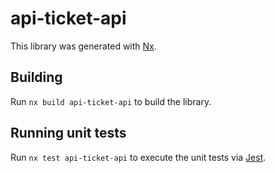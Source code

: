 # api-ticket-api

This library was generated with [Nx](https://nx.dev).

## Building

Run `nx build api-ticket-api` to build the library.

## Running unit tests

Run `nx test api-ticket-api` to execute the unit tests via [Jest](https://jestjs.io).
